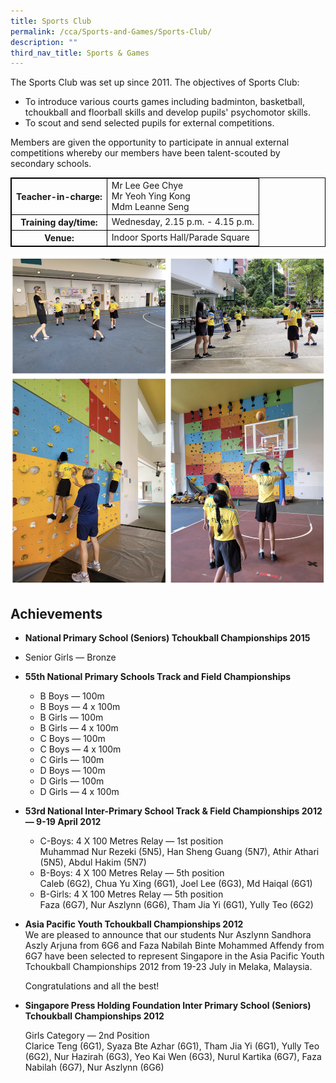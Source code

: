 ```yaml
---
title: Sports Club
permalink: /cca/Sports-and-Games/Sports-Club/
description: ""
third_nav_title: Sports & Games
---
```

<style>
table {
  border-collapse: collapse;
  border: 1px solid black;
} 

th,td {
  border: 1px solid black;
}
	table.c {
  table-layout: auto;
  width: 100%;  
}
</style>


	
The Sports Club was set up since 2011. The objectives of Sports Club:

*   To introduce various courts games including badminton, basketball, tchoukball and floorball skills and develop pupils' psychomotor skills.
*   To scout and send selected pupils for external competitions.

Members are given the opportunity to participate in annual external competitions whereby our members have been talent-scouted by secondary schools.
<table class="c">
  <tbody><tr>
    <th>Teacher-in-charge:</th>
    <td>Mr Lee Gee Chye <br> Mr Yeoh Ying Kong <br> Mdm Leanne Seng</td>
  </tr>
  <tr>
    <th>Training day/time:</th>
    <td>Wednesday, 2.15 p.m. - 4.15 p.m.</td>
  </tr>
  <tr>
    <th>Venue:</th>
    <td>Indoor Sports Hall/Parade Square</td>
  </tr>

</tbody></table>

![](/images/sportsclub2.png)

Achievements
------------

*   **National Primary School (Seniors) Tchoukball Championships 2015**

*   Senior Girls — Bronze

*   **55th National Primary Schools Track and Field Championships**
    *   B Boys — 100m
    *   B Boys — 4 x 100m
    *   B Girls — 100m
    *   B Girls — 4 x 100m
    *   C Boys — 100m
    *   C Boys — 4 x 100m
    *   C Girls — 100m
    *   D Boys — 100m
    *   D Girls — 100m
    *   D Girls — 4 x 100m
*   **53rd National Inter-Primary School Track &amp; Field Championships 2012 — 9-19 April 2012**
    *   C-Boys: 4 X 100 Metres Relay — 1st position  
        Muhammad Nur Rezeki (5N5), Han Sheng Guang (5N7), Athir Athari (5N5), Abdul Hakim (5N7)
    *   B-Boys: 4 X 100 Metres Relay — 5th position  
        Caleb (6G2), Chua Yu Xing (6G1), Joel Lee (6G3), Md Haiqal (6G1)
    *   B-Girls: 4 X 100 Metres Relay — 5th position  
        Faza (6G7), Nur Aszlynn (6G6), Tham Jia Yi (6G1), Yully Teo (6G2)
				
*   **Asia Pacific Youth Tchoukball Championships 2012**  
    We are pleased to announce that our students Nur Aszlynn Sandhora Aszly Arjuna from 6G6 and Faza Nabilah Binte Mohammed Affendy from 6G7 have been selected to represent Singapore in the Asia Pacific Youth Tchoukball Championships 2012 from 19-23 July in Melaka, Malaysia.  
      
    Congratulations and all the best!
		
*   **Singapore Press Holding Foundation Inter Primary School (Seniors) Tchoukball Championships 2012**  
      
    Girls Category — 2nd Position  
    Clarice Teng (6G1), Syaza Bte Azhar (6G1), Tham Jia Yi (6G1), Yully Teo (6G2), Nur Hazirah (6G3), Yeo Kai Wen (6G3), Nurul Kartika (6G7), Faza Nabilah (6G7), Nur Aszlynn (6G6)